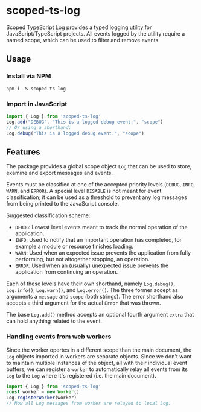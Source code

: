# scoped-ts-log

Scoped TypeScript Log provides a typed logging utility for JavaScript/TypeScript projects. All events logged by the utility require a named scope, which can be used to filter and remove events.

## Usage

### Install via NPM
```shell
npm i -S scoped-ts-log
```

### Import in JavaScript
```javascript
import { Log } from 'scoped-ts-log'
Log.add("DEBUG", "This is a logged debug event.", "scope")
// Or using a shorthand:
Log.debug("This is a logged debug event.", "scope")
```

## Features

The package provides a global scope object `Log` that can be used to store, examine and export messages and events.

Events must be classified at one of the accepted priority levels (`DEBUG`, `INFO`, `WARN`, and `ERROR`).
A special level `DISABLE` is not meant for event classification; it can be used as a threshold to prevent any log
messages from being printed to the JavaScript console.

Suggested classification scheme:
- `DEBUG`: Lowest level events meant to track the normal operation of the application.
- `INFO`: Used to notify that an important operation has completed, for example a module or resource finishes loading.
- `WARN`: Used when an expected issue prevents the application from fully performing, but not altogether stopping, an operation.
- `ERROR`: Used when an (usually) unexpected issue prevents the application from continuing an operation.

Each of these levels have their own shorthand, namely `Log.debug()`, `Log.info()`, `Log.warn()`, and `Log.error()`. The three former accept as arguments a `message` and `scope` (both strings). The error shorthand also accepts a third argument for the actual `Error` that was thrown.

The base `Log.add()` method accepts an optional fourth argument `extra` that can hold anything related to the event.

### Handling events from web workers

Since the worker opertes in a different scope than the main document, the `Log` objects imported in workers are
separate objects. Since we don't want to maintain multiple instances of the object, all with their individual event
buffers, we can register a `worker` to automatically relay all events from its `Log` to the `Log` where it's
registered (i.e. the main document).

```javascript
import { Log } from 'scoped-ts-log'
const worker = new Worker()
Log.registerWorker(worker)
// Now all Log messages from worker are relayed to local Log.
```